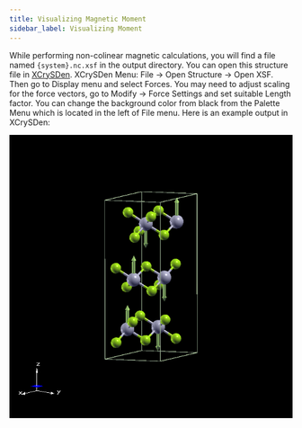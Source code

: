 ```yaml
---
title: Visualizing Magnetic Moment
sidebar_label: Visualizing Moment
---
```

While performing non-colinear magnetic calculations, you will find a file named
`{system}.nc.xsf` in the output directory. You can open this structure file in
[XCrySDen](http://www.xcrysden.org/). XCrySDen Menu: File → Open Structure →
Open XSF. Then go to Display menu and select Forces. You may need to adjust
scaling for the force vectors, go to Modify → Force Settings and set suitable
Length factor. You can change the background color from black from the Palette
Menu which is located in the left of File menu. Here is an example output in
XCrySDen:

![magnetic-moment-visualization](/img/RuCl3.nc.png)
